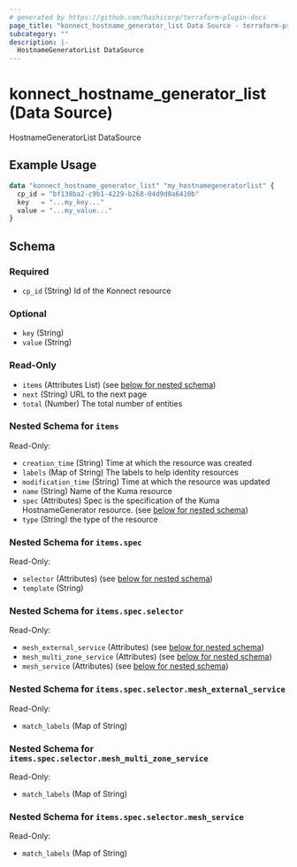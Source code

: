 ```yaml
---
# generated by https://github.com/hashicorp/terraform-plugin-docs
page_title: "konnect_hostname_generator_list Data Source - terraform-provider-konnect"
subcategory: ""
description: |-
  HostnameGeneratorList DataSource
---
```


# konnect_hostname_generator_list (Data Source)

HostnameGeneratorList DataSource

## Example Usage

```terraform
data "konnect_hostname_generator_list" "my_hostnamegeneratorlist" {
  cp_id = "bf138ba2-c9b1-4229-b268-04d9d8a6410b"
  key   = "...my_key..."
  value = "...my_value..."
}
```

<!-- schema generated by tfplugindocs -->
## Schema

### Required

- `cp_id` (String) Id of the Konnect resource

### Optional

- `key` (String)
- `value` (String)

### Read-Only

- `items` (Attributes List) (see [below for nested schema](#nestedatt--items))
- `next` (String) URL to the next page
- `total` (Number) The total number of entities

<a id="nestedatt--items"></a>
### Nested Schema for `items`

Read-Only:

- `creation_time` (String) Time at which the resource was created
- `labels` (Map of String) The labels to help identity resources
- `modification_time` (String) Time at which the resource was updated
- `name` (String) Name of the Kuma resource
- `spec` (Attributes) Spec is the specification of the Kuma HostnameGenerator resource. (see [below for nested schema](#nestedatt--items--spec))
- `type` (String) the type of the resource

<a id="nestedatt--items--spec"></a>
### Nested Schema for `items.spec`

Read-Only:

- `selector` (Attributes) (see [below for nested schema](#nestedatt--items--spec--selector))
- `template` (String)

<a id="nestedatt--items--spec--selector"></a>
### Nested Schema for `items.spec.selector`

Read-Only:

- `mesh_external_service` (Attributes) (see [below for nested schema](#nestedatt--items--spec--selector--mesh_external_service))
- `mesh_multi_zone_service` (Attributes) (see [below for nested schema](#nestedatt--items--spec--selector--mesh_multi_zone_service))
- `mesh_service` (Attributes) (see [below for nested schema](#nestedatt--items--spec--selector--mesh_service))

<a id="nestedatt--items--spec--selector--mesh_external_service"></a>
### Nested Schema for `items.spec.selector.mesh_external_service`

Read-Only:

- `match_labels` (Map of String)


<a id="nestedatt--items--spec--selector--mesh_multi_zone_service"></a>
### Nested Schema for `items.spec.selector.mesh_multi_zone_service`

Read-Only:

- `match_labels` (Map of String)


<a id="nestedatt--items--spec--selector--mesh_service"></a>
### Nested Schema for `items.spec.selector.mesh_service`

Read-Only:

- `match_labels` (Map of String)

